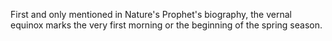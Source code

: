 First and only mentioned in Nature's Prophet's biography, the vernal equinox marks the very first morning or the beginning of the spring season.
